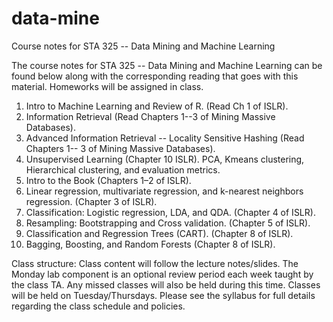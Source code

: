 # data-mine
Course notes for STA 325 -- Data Mining and Machine Learning

The course notes for STA 325 -- Data Mining and Machine Learning can be found below along with the corresponding 
reading that goes with this material. Homeworks will be assigned in class. 

1. Intro to Machine Learning and Review of R. (Read Ch 1 of ISLR). 
2. Information Retrieval (Read Chapters 1--3 of Mining Massive Databases). 
3. Advanced Information Retrieval -- Locality Sensitive Hashing (Read Chapters 1-- 3 of Mining Massive Databases).
4. Unsupervised Learning (Chapter 10 ISLR). PCA, Kmeans clustering, Hierarchical clustering, and evaluation metrics. 
5. Intro to the Book (Chapters 1–2 of ISLR).
6. Linear regression, multivariate regression, and k-nearest neighbors regression. (Chapter 3 of ISLR).
7. Classification: Logistic regression, LDA, and QDA.  (Chapter 4 of ISLR). 
8. Resampling: Bootstrapping and Cross validation. (Chapter 5 of ISLR).
9. Classification and Regression Trees (CART). (Chapter 8 of ISLR).
10. Bagging, Boosting, and Random Forests (Chapter 8 of ISLR). 

Class structure: Class content will follow the lecture notes/slides. The Monday lab component is an optional review period each week taught by the class TA. Any missed classes will also be held during this time. Classes will be held on Tuesday/Thursdays. Please see the syllabus for full details regarding the class schedule and policies. 